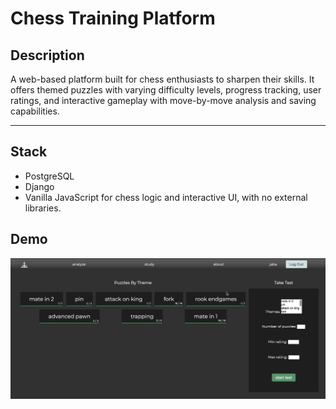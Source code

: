# Chess Training Platform

## Description
A web-based platform built for chess enthusiasts to sharpen their skills. It offers themed puzzles with varying difficulty levels, progress tracking, user ratings, and interactive gameplay with move-by-move analysis and saving capabilities.

---

## Stack
  - PostgreSQL
  - Django 
  - Vanilla JavaScript for chess logic and interactive UI, with no external libraries. 


## Demo
![Platform Demo](chess.gif)

